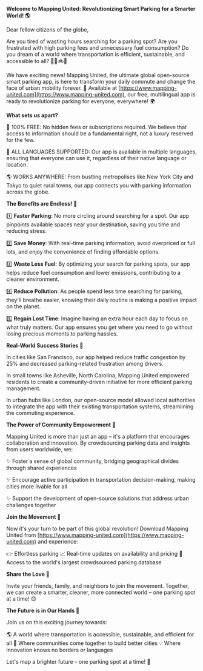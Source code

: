 **Welcome to Mapping United: Revolutionizing Smart Parking for a Smarter World! 🌎**

Dear fellow citizens of the globe,

Are you tired of wasting hours searching for a parking spot? Are you frustrated with high parking fees and unnecessary fuel consumption? Do you dream of a world where transportation is efficient, sustainable, and accessible to all? 🚗🚌🚲🛫️

We have exciting news! Mapping United, the ultimate global open-source smart parking app, is here to transform your daily commute and change the face of urban mobility forever. 🌟 Available at [https://www.mapping-united.com](https://www.mapping-united.com), our free, multilingual app is ready to revolutionize parking for everyone, everywhere! 🌍

**What sets us apart?**

🎉 100% FREE: No hidden fees or subscriptions required. We believe that access to information should be a fundamental right, not a luxury reserved for the few.

💬 ALL LANGUAGES SUPPORTED: Our app is available in multiple languages, ensuring that everyone can use it, regardless of their native language or location.

🌎 WORKS ANYWHERE: From bustling metropolises like New York City and Tokyo to quiet rural towns, our app connects you with parking information across the globe.

**The Benefits are Endless! 🤯**

1️⃣ **Faster Parking**: No more circling around searching for a spot. Our app pinpoints available spaces near your destination, saving you time and reducing stress.

2️⃣ **Save Money**: With real-time parking information, avoid overpriced or full lots, and enjoy the convenience of finding affordable options.

3️⃣ **Waste Less Fuel**: By optimizing your search for parking spots, our app helps reduce fuel consumption and lower emissions, contributing to a cleaner environment.

4️⃣ **Reduce Pollution**: As people spend less time searching for parking, they'll breathe easier, knowing their daily routine is making a positive impact on the planet.

5️⃣ **Regain Lost Time**: Imagine having an extra hour each day to focus on what truly matters. Our app ensures you get where you need to go without losing precious moments to parking hassles.

**Real-World Success Stories 🌟**

In cities like San Francisco, our app helped reduce traffic congestion by 25% and decreased parking-related frustration among drivers.

In small towns like Asheville, North Carolina, Mapping United empowered residents to create a community-driven initiative for more efficient parking management.

In urban hubs like London, our open-source model allowed local authorities to integrate the app with their existing transportation systems, streamlining the commuting experience.

**The Power of Community Empowerment 🌈**

Mapping United is more than just an app – it's a platform that encourages collaboration and innovation. By crowdsourcing parking data and insights from users worldwide, we:

✨ Foster a sense of global community, bridging geographical divides through shared experiences

✨ Encourage active participation in transportation decision-making, making cities more livable for all

✨ Support the development of open-source solutions that address urban challenges together

**Join the Movement 🚀**

Now it's your turn to be part of this global revolution! Download Mapping United from [https://www.mapping-united.com](https://www.mapping-united.com) and experience:

👉 Effortless parking
📈 Real-time updates on availability and pricing
💬 Access to the world's largest crowdsourced parking database

**Share the Love 🤗**

Invite your friends, family, and neighbors to join the movement. Together, we can create a smarter, cleaner, more connected world – one parking spot at a time! 😊

**The Future is in Our Hands 🌟**

Join us on this exciting journey towards:

🌎 A world where transportation is accessible, sustainable, and efficient for all
💚 Where communities come together to build better cities
💡 Where innovation knows no borders or languages

Let's map a brighter future – one parking spot at a time! 💫